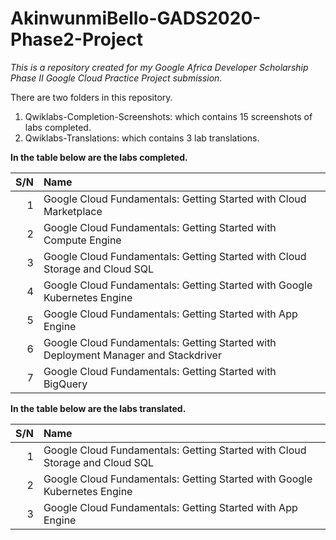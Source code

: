 # AkinwunmiBello-GADS2020-Phase2-Project

*This is a repository created for my Google Africa Developer Scholarship Phase II Google Cloud Practice Project submission.*

There are two folders in this repository.

1. Qwiklabs-Completion-Screenshots: which contains 15 screenshots of labs completed.
2. Qwiklabs-Translations: which contains 3 lab translations.

**In the table below are the labs completed.**

S/N | Name
---: | :---
1   | Google Cloud Fundamentals: Getting Started with Cloud Marketplace
2   | Google Cloud Fundamentals: Getting Started with Compute Engine
3   | Google Cloud Fundamentals: Getting Started with Cloud Storage and Cloud SQL
4   | Google Cloud Fundamentals: Getting Started with Google Kubernetes Engine
5   | Google Cloud Fundamentals: Getting Started with App Engine
6   | Google Cloud Fundamentals: Getting Started with Deployment Manager and Stackdriver
7   | Google Cloud Fundamentals: Getting Started with BigQuery


**In the table below are the labs translated.**

S/N | Name
---: | :---
1   | Google Cloud Fundamentals: Getting Started with Cloud Storage and Cloud SQL
2   | Google Cloud Fundamentals: Getting Started with Google Kubernetes Engine
3   | Google Cloud Fundamentals: Getting Started with App Engine